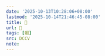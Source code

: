 ```yaml
---
date: '2025-10-13T10:28:06+08:00'
lastmod: '2025-10-14T21:46:45-08:00'
title: 􁩍
url: 􁩍
tags: [蝦]
src: DCCV
note:
---
```

